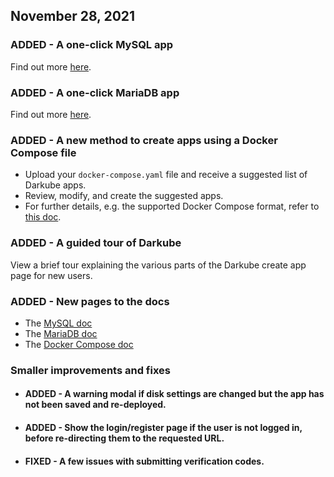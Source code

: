 ## November 28, 2021

### ADDED - A one-click MySQL app
Find out more [here](https://docs.hamravesh.com/darkube/databases/mysql/).

### ADDED - A one-click MariaDB app
Find out more [here](https://docs.hamravesh.com/darkube/databases/mariadb/).

### ADDED - A new method to create apps using a Docker Compose file
* Upload your `docker-compose.yaml` file and receive a suggested list of Darkube apps. 
* Review, modify, and create the suggested apps.
* For further details, e.g. the supported Docker Compose format, refer to [this doc](https://docs.hamravesh.com/darkube/apps/docker-compose/).

### ADDED - A guided tour of Darkube
View a brief tour explaining the various parts of the Darkube create app page for new users.


### ADDED - New pages to the docs
* The [MySQL doc](https://docs.hamravesh.com/darkube/databases/mysql/)
* The [MariaDB doc](https://docs.hamravesh.com/darkube/databases/mariadb/)
* The [Docker Compose doc](https://docs.hamravesh.com/darkube/apps/docker-compose/)

### Smaller improvements and fixes
* #### ADDED - A warning modal if disk settings are changed but the app has not been saved and re-deployed.
* #### ADDED - Show the login/register page if the user is not logged in, before re-directing them to the requested URL. 
* #### FIXED - A few issues with submitting verification codes.
